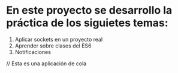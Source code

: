 # En este proyecto se desarrollo la práctica de los siguietes temas:

1) Aplicar sockets en un proyecto real
2) Aprender sobre clases del ES6
3) Notificaciones

// Esta es una aplicación de cola